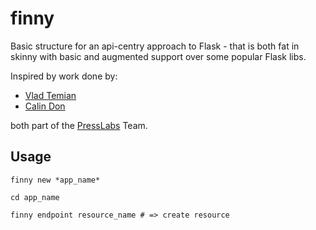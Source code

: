finny
=====

Basic structure for an api-centry approach to Flask - that is both fat in skinny with basic and augmented support over some popular Flask libs.

Inspired by work done by:

* [Vlad Temian](https://github.com/vtemian)
* [Calin Don](https://github.com/calind)

both part of the [PressLabs](https://github.com/PressLabs) Team.

## Usage

```
finny new *app_name*

cd app_name

finny endpoint resource_name # => create resource
```
